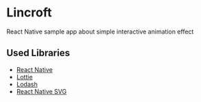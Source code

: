 # Lincroft

React Native sample app about simple interactive animation effect

## Used Libraries 
- [React Native](http://facebook.github.io/react-native/)
- [Lottie](https://github.com/airbnb/lottie-react-native)
- [Lodash](https://lodash.com/)
- [React Native SVG](https://github.com/react-native-community/react-native-svg)